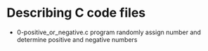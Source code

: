# Describing C code files 
- 0-positive_or_negative.c program randomly assign number and determine positive and negative numbers
